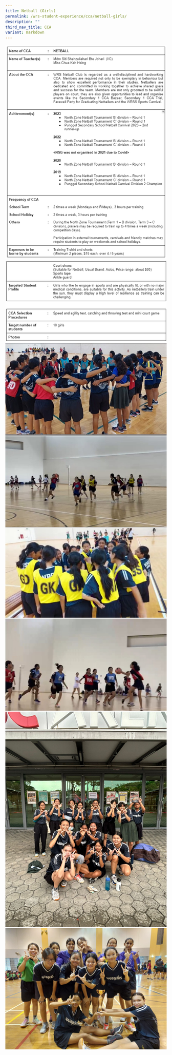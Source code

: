 ```yaml
---
title: Netball (Girls)
permalink: /wrs-student-experience/cca/netball-girls/
description: ""
third_nav_title: CCA
variant: markdown
---
```

![](/images/CCA/NET_1.png)
![](/images/CCA/NET_2.png)
![](/images/CCA/Net_3.jpeg)
![](/images/CCA/Net_4.jpeg)
![](/images/CCA/Net_6.jpeg)
![](/images/CCA/Net_7.jpeg)
![](/images/CCA/Net_8.jpeg)
![](/images/CCA/Net_9.jpeg)